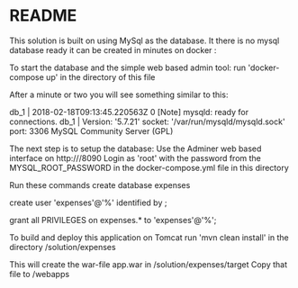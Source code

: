 README
====

This solution is built on using MySql as the database.
It there is no mysql database ready it can be created in minutes on docker :

To start the database and the simple web based admin tool: 
run 'docker-compose up' in the directory of this file

After a minute or two you will see something similar to this:

db_1       | 2018-02-18T09:13:45.220563Z 0 [Note] mysqld: ready for connections.
db_1       | Version: '5.7.21'  socket: '/var/run/mysqld/mysqld.sock'  port: 3306  MySQL Community Server (GPL)

The next step is to setup the database: 
Use the Adminer web based interface on  http://<server>/8090
Login as 'root' with the password from the MYSQL_ROOT_PASSWORD in the docker-compose.yml file in this directory

Run these commands
create database expenses

create user 'expenses'@'%' identified by <password> ;
	
grant all PRIVILEGES  on expenses.* to  'expenses'@'%';


To build and deploy this application on Tomcat 
 run 'mvn clean install' in the directory  <root>/solution/expenses
 
This will create the war-file app.war in <root>/solution/expenses/target
Copy that file to <TomcatHome>/webapps 
